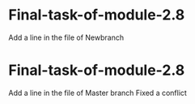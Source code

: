 # Final-task-of-module-2.8
Add a line in the file of Newbranch
# Final-task-of-module-2.8
Add a line in the file of Master branch
Fixed a conflict